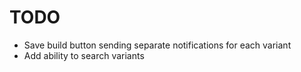 # TODO

- Save build button sending separate notifications for each variant
- Add ability to search variants
